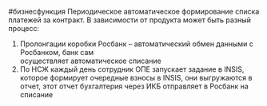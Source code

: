 #бизнесфункция 
Периодическое автоматическое формирование списка платежей за контракт. В зависимости от продукта может быть разный процесс:  
1. Пролонгации коробки Росбанк – автоматический обмен данными с Росбанком, банк сам  
осуществляет автоматическое списание  
2. По НСЖ каждый день сотрудник ОПЕ запускает задание в INSIS, которое формирует очередные взносы в INSIS, они выгружаются в отчет, этот отчет бухгалтерия через ИКБ отправляет в Росбанк на списание